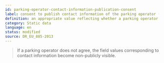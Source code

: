```yaml
---
id: parking-operator-contact-information-publication-consent
label: consent to publish contact information of the parking operator (for truck parking users)
definition: an appropriate value reflecting whether a parking operator agrees (or not) to make his/her contact information visible to the public.
category: Static data
language: en
status: modified
source: DR_EU_885-2013
---
```


>If a parking operator does not agree, the field values corresponding to contact information become non-publicly visible.

